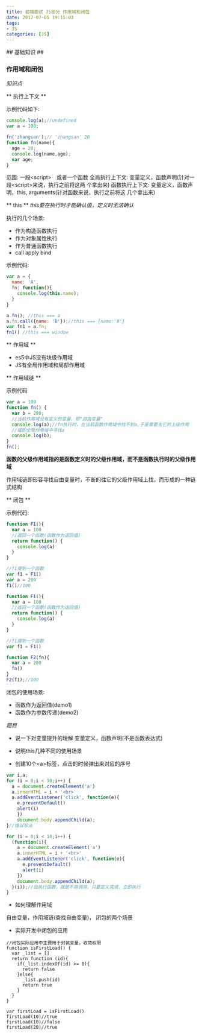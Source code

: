 ```yaml
---
title: 前端面试 JS部分 作用域和闭包 
date: 2017-07-05 19:15:03
tags: 
- JS
categories: [JS]
---
```

<p></p>
<!-- more -->
## 基础知识 ##

### 作用域和闭包 ###


*知识点*

** 执行上下文 **

示例代码如下:
```javascript
console.log(a);//undefined
var a = 100;

fn('zhangsan');// 'zhangsan' 20
function fn(name){
  age = 20;
  console.log(name,age);
  var age;
}
```

范围: 一段&lt;script>　或者一个函数
全局执行上下文: 变量定义，函数声明(针对一段&lt;script>来说，执行之前将这两
个拿出来)
函数执行上下文: 变量定义，函数声明，this, arguments(针对函数来说，执行之前将这
几个拿出来)


** this **
_this要在执行时才能确认值，定义时无法确认_

执行的几个场景:

*  作为构造函数执行
*  作为对象属性执行
*  作为普通函数执行
*  call apply bind

示例代码:
```javascript
var a = {
  name: 'A',
  fn: function(){
    console.log(this.name);
  }
}

a.fn(); //this === a 
a.fn.call({name: 'B'});//this === {name:'B'}
var fn1 = a.fn;
fn1() //this === window
```


** 作用域 **

*  es5中JS没有块级作用域
*  JS有全局作用域和局部作用域

** 作用域链 ** 

示例代码 
```javascript
var a = 100
function fn() {
  var b = 200;
  //当前作用域没有定义的变量，即"自由变量"
  console.log(a);//fn执行时，在当前函数作用域中找不到a,于是需要去它的上级作用
  //域即全局作用域中寻找a
  console.log(b);
}
fn();
```

__函数的父级作用域指的是函数定义时的父级作用域，而不是函数执行时的父级作用域__

作用域链即形容寻找自由变量时，不断的往它的父级作用域上找，而形成的一种链式结构


** 闭包 ** 

示例代码:
```javascript
function F1(){
  var a = 100
  //返回一个函数(函数作为返回值)
  return function() {
    console.log(a)
  }
}

//f1得到一个函数
var f1 = F1()
var a = 200
f1()//100
```

```javascript
function F1(){
  var a = 100
  //返回一个函数(函数作为返回值)
  return function() {
    console.log(a)
  }
}

//f1得到一个函数
var f1 = F1()

function F2(fn){
  var a = 200
  fn()
}
F2(f1);//100
```

闭包的使用场景:
*  函数作为返回值(demo1)
*  函数作为参数传递(demo2)

*题目*

*  说一下对变量提升的理解
  变量定义，函数声明(不是函数表达式)

*  说明this几种不同的使用场景
*  创建10个&lt;a>标签，点击的时候弹出来对应的序号

```javascript
var i,a;
for (i = 0;i < 10;i++) {
  a = document.createElement('a')
  a.innerHTML = i + '<br>'
  a.addEventListener('click', function(e){
    e.preventDefault()
    alert(i)
    })
    document.body.appendChild(a);
}//错误写法

for (i = 0;i < 10;i++) {
  (function(i){
    a = document.createElement('a')
    a.innerHTML = i + '<br>'
    a.addEventListener('click', function(e){
      e.preventDefault()
      alert(i)
    })
    document.body.appendChild(a);
  }(i));//自执行函数，就是不用调用，只要定义完成，立即执行
}
```
*  如何理解作用域

自由变量，作用域链(查找自由变量)， 闭包的两个场景

*  实际开发中闭包的应用
```
//闭包实际应用中主要用于封装变量，收敛权限
function isFirstLoad() {
  var _list = []
  return function (id){
    if(_list.indexOf(id) >= 0){
      return false
    }else{
      _list.push(id)
      return true
    }
  }
}

var firstLoad = isFirstLoad()
firstLoad(10)//true
firstLoad(10)//false
firstLoad(20)//true
```


